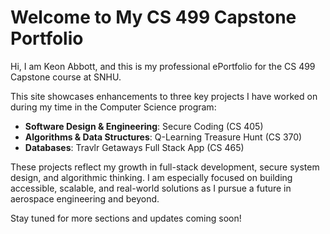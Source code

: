 # Welcome to My CS 499 Capstone Portfolio

Hi, I am Keon Abbott, and this is my professional ePortfolio for the CS 499 Capstone course at SNHU.

This site showcases enhancements to three key projects I have worked on during my time in the Computer Science program:
- **Software Design & Engineering**: Secure Coding (CS 405)
- **Algorithms & Data Structures**: Q-Learning Treasure Hunt (CS 370)
- **Databases**: Travlr Getaways Full Stack App (CS 465)

These projects reflect my growth in full-stack development, secure system design, and algorithmic thinking. I am especially focused on building accessible, scalable, and real-world solutions as I pursue a future in aerospace engineering and beyond.

Stay tuned for more sections and updates coming soon!
